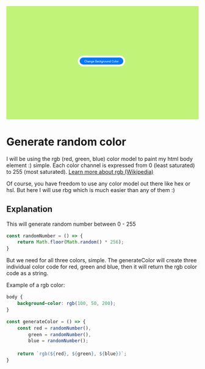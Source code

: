 ![screenshot of project][2]

# Generate random color

I will be using the rgb (red, green, blue) color model to paint my html body element :) simple. Each color channel is expressed from 0 (least saturated) to 255 (most saturated). [Learn more about rgb (Wikipedia)][1]

Of course, you have freedom to use any color model out there like hex or hsl. But here I will use rbg which is much easier than any of them :)

## Explanation

This will generate random number between 0 - 255

```js
const randomNumber = () => {
    return Math.floor(Math.random() * 256); 
}
```

But we need for all three colors, simple.
The generateColor will create three individual color code for red, green and blue, then it will return the rgb color code as a string.

Example of a rgb color:

```css
body {
    background-color: rgb(100, 50, 200);
}
```

```js
const generateColor = () => {
    const red = randomNumber(),
        green = randomNumber(),
        blue = randomNumber();

    return `rgb(${red}, ${green}, ${blue})`;
}
```

[1]: https://en.wikipedia.org/wiki/RGB_color_model
[2]: ./screenshot.png
